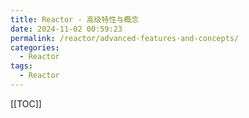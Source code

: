 ```yaml
---
title: Reactor - 高级特性与概念
date: 2024-11-02 00:59:23
permalink: /reactor/advanced-features-and-concepts/
categories:
  - Reactor
tags:
  - Reactor
---
```


[[TOC]]


